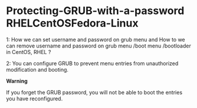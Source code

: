 # Protecting-GRUB-with-a-password RHELCentOSFedora-Linux

1: How we can set username and password on grub menu and How to we can remove username and password on grub menu /boot menu /bootloader in CentOS, RHEL ?
 

2: You can configure GRUB to prevent menu entries from unauthorized modification and booting.


**Warning**

 If you forget the GRUB password, you will not be able to boot the entries you have reconfigured.
